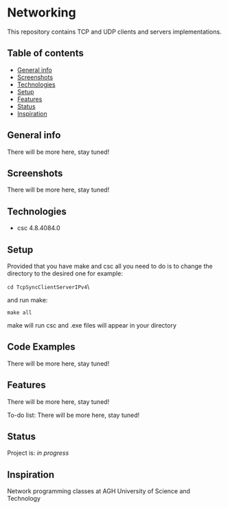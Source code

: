 # Networking
This repository contains TCP and UDP clients and servers implementations.


## Table of contents
* [General info](#general-info)
* [Screenshots](#screenshots)
* [Technologies](#technologies)
* [Setup](#setup)
* [Features](#features)
* [Status](#status)
* [Inspiration](#inspiration)


## General info
There will be more here, stay tuned!


## Screenshots
There will be more here, stay tuned!


## Technologies
* csc 4.8.4084.0


## Setup
Provided that you have make and csc all you need to do is to change the directory to the desired one for example:

`cd TcpSyncClientServerIPv4`\

and run make:

`make all`

make will run csc and .exe files will appear in your directory

## Code Examples
There will be more here, stay tuned!


## Features
There will be more here, stay tuned!


To-do list:
There will be more here, stay tuned!


## Status
Project is: _in progress_

## Inspiration
Network programming classes at AGH University of Science and Technology
